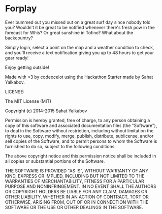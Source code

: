 # Forplay

Ever bummed out you missed out on a great surf day since nobody told you?  Wouldn't it be great to be notified whenever there's fresh pow in the forecast for Whis?  Or great sunshine in Tofino?  What about the backcountry?  

Simply login, select a point on the map and a weather condition to check, and you'll receive a text notification giving you up to 48 hours to get your gear ready!  

Enjoy getting outside! 

Made with <3 by codeocelot using the Hackathon Starter made by Sahat Yalkabov. 


LICENSE:

The MIT License (MIT)

Copyright (c) 2014-2015 Sahat Yalkabov

Permission is hereby granted, free of charge, to any person obtaining a copy of this software and associated documentation files (the "Software"), to deal in the Software without restriction, including without limitation the rights to use, copy, modify, merge, publish, distribute, sublicense, and/or sell copies of the Software, and to permit persons to whom the Software is furnished to do so, subject to the following conditions:

The above copyright notice and this permission notice shall be included in all copies or substantial portions of the Software.

THE SOFTWARE IS PROVIDED "AS IS", WITHOUT WARRANTY OF ANY KIND, EXPRESS OR IMPLIED, INCLUDING BUT NOT LIMITED TO THE WARRANTIES OF MERCHANTABILITY, FITNESS FOR A PARTICULAR PURPOSE AND NONINFRINGEMENT. IN NO EVENT SHALL THE AUTHORS OR COPYRIGHT HOLDERS BE LIABLE FOR ANY CLAIM, DAMAGES OR OTHER LIABILITY, WHETHER IN AN ACTION OF CONTRACT, TORT OR OTHERWISE, ARISING FROM, OUT OF OR IN CONNECTION WITH THE SOFTWARE OR THE USE OR OTHER DEALINGS IN THE SOFTWARE.
